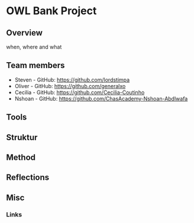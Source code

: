 # OWL Bank Project

## Overview
when, where and what

## Team members 
* Steven - GitHub: https://github.com/lordstimpa
* Oliver - GitHub: https://github.com/generalxo
* Cecilia - GitHub: https://github.com/Cecilia-Coutinho
* Nshoan - GitHub: https://github.com/ChasAcademy-Nshoan-Abdlwafa

## Tools


## Struktur


## Method


## Reflections


## Misc

### Links
